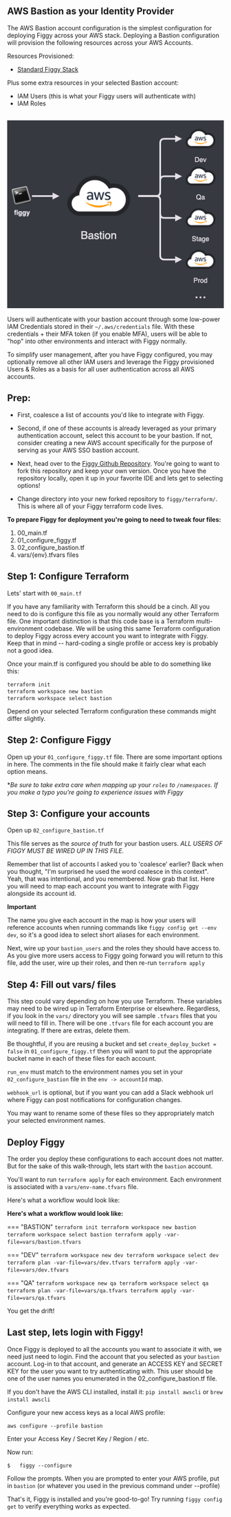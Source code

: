 ## AWS Bastion as your Identity Provider

The AWS Bastion account configuration is the simplest configuration for deploying Figgy across your AWS stack. Deploying
a Bastion configuration will provision the following resources across your AWS Accounts.

Resources Provisioned:
- [Standard Figgy Stack](/getting-started/figgy-footprint/)

Plus some extra resources in your selected Bastion account:
- IAM Users (this is what your Figgy users will authenticate with)
- IAM Roles

<br/>![Bastion Auth](/images/deployment/bastion-auth.png)<br/>


Users will authenticate with your bastion account through some low-power IAM Credentials stored in their `~/.aws/credentials` file.
With these credentials + their MFA token (if you enable MFA), users will be able to "hop" into other environments and
interact with Figgy normally.

To simplify user management, after you have Figgy configured, you may optionally remove all other IAM users and 
leverage the Figgy provisioned Users & Roles as a basis for all user authentication across all AWS accounts.

## Prep:
- First, coalesce a list of accounts you'd like to integrate with Figgy. 

- Second, if one of these accounts is already leveraged as your primary authentication account, select this account to 
be your bastion. If not, consider creating a new AWS account specifically for the purpose of serving as your AWS SSO bastion account. 

- Next, head over to the <a href="https://github.com/figtools/figgy/tree/master" target="_blank">Figgy Github Repository</a>. 
You're going to want to fork this repository and keep your own version. Once you have the repository locally, open
it up in your favorite IDE and lets get to selecting options!

- Change directory into your new forked repository to  `figgy/terraform/`. This is where all of your Figgy terraform
code lives.

**To prepare Figgy for deployment you're going to need to tweak four files:**

1. 00_main.tf
1. 01_configure_figgy.tf
1. 02_configure_bastion.tf
1. vars/{env}.tfvars files


## Step 1: Configure Terraform
Lets' start with `00_main.tf`

If you have any familiarity with Terraform this should be a cinch. All you need to do is configure this file 
as you normally would any other Terraform file. One important distinction is that this code base is a Terraform 
multi-environment codebase. We will be using this same Terraform configuration to deploy Figgy across
every account you want to integrate with Figgy. Keep that in mind -- hard-coding a single profile or access key is
probably not a good idea.

Once your main.tf is configured you should be able to do something like this:
```
terraform init
terraform workspace new bastion
terraform workspace select bastion
``` 
Depend on your selected Terraform configuration these commands might differ slightly.

## Step 2: Configure Figgy
Open up your `01_configure_figgy.tf` file. There are some important options in here. The comments in the file
should make it fairly clear what each option means.

**Be sure to take extra care when mapping up your `roles` to `/namespaces`. If you make a typo you're going to experience
issues with Figgy*


## Step 3: Configure your accounts
Open up `02_configure_bastion.tf`

This file serves as the _source of truth_ for your bastion users. *ALL USERS OF FIGGY MUST BE WIRED UP IN THIS FILE.*

Remember that list of accounts I asked you to 'coalesce' earlier? Back when you thought, 
"I'm surprised he used the word coalesce in this context". Yeah, that was intentional, and you remembered. Now grab that list.
Here you will need to map each account you want to integrate with Figgy alongside its account id.

**Important**

The name you give each account in the map is how your users will reference accounts when running commands like 
`figgy config get --env dev`, so it's a good idea to select short aliases for each environment. 

Next, wire up your `bastion_users` and the roles they should have access to. As you give more users access to Figgy going forward 
you will return to this file, add the user, wire up their roles, and then re-run `terraform apply`

## Step 4: Fill out vars/ files
This step could vary depending on how you use Terraform. These variables may need to be wired up in Terraform Enterprise or elsewhere.
Regardless, if you look in the `vars/` directory you will see sample `.tfvars` files that you will need to fill in. There
will be one `.tfvars` file for each account you are integrating. If there are extras, delete them.

Be thoughtful, if you are reusing a bucket and set `create_deploy_bucket = false` in `01_configure_figgy.tf` then you will
want to put the appropriate bucket name in each of these files for each account.

`run_env` must match to the environment names you set in your `02_configure_bastion` file in the `env -> accountId` map.

`webhook_url` is optional, but if you want you can add a Slack webhook url where Figgy can post notifications for configuration changes.

You may want to rename some of these files so they appropriately match your selected environment names.

## Deploy Figgy
The order you deploy these configurations to each account does not matter. But for the sake of this walk-through, lets start
with the `bastion` account.

You'll want to run `terraform apply` for each environment. Each environment is associated with a `vars/env-name.tfvars` file. 

Here's what a workflow would look like:

**Here's what a workflow would look like:**

=== "BASTION"
    ```
    terraform init
    terraform workspace new bastion
    terraform workspace select bastion
    terraform apply -var-file=vars/bastion.tfvars
    ```

=== "DEV"
    ```
    terraform workspace new dev
    terraform workspace select dev
    terraform plan -var-file=vars/dev.tfvars
    terraform apply -var-file=vars/dev.tfvars
    ```

=== "QA"
    ```
    terraform workspace new qa
    terraform workspace select qa
    terraform plan -var-file=vars/qa.tfvars
    terraform apply -var-file=vars/qa.tfvars
    ```

You get the drift!
## Last step, lets login with Figgy!

Once Figgy is deployed to all the accounts you want to associate it with, we need just need to login. Find the account
that you selected as your `bastion` account. Log-in to that account, and generate an ACCESS KEY and SECRET KEY for
the user you want to try authenticating with. This user should be one of the user names you enumerated in the 
02_configure_bastion.tf file.

If you don't have the AWS CLI installed, install it: `pip install awscli` or `brew install awscli`

Configure your new access keys as a local AWS profile:

    aws configure --profile bastion
    
Enter your Access Key / Secret Key / Region / etc.

Now run:

    $   figgy --configure
    
Follow the prompts. When you are prompted to enter your AWS profile, put in `bastion` (or whatever you used in the previous command under --profile)

That's it, Figgy is installed and you're good-to-go! Try running `figgy config get` to verify everything works as expected.